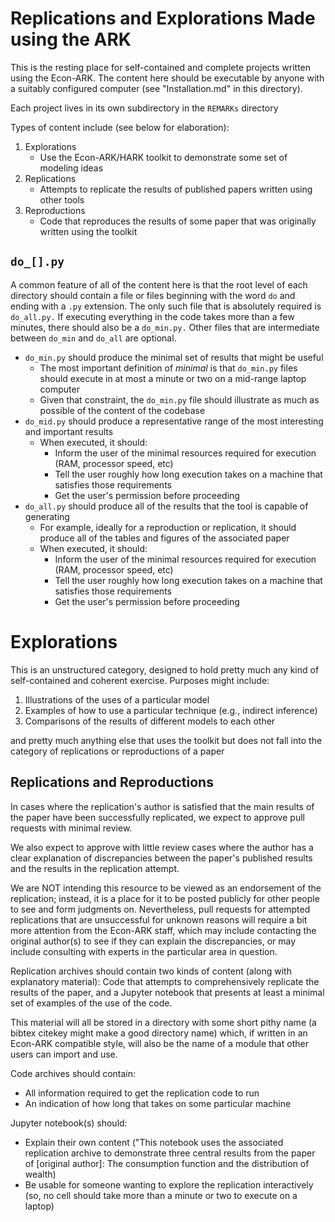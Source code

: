 # Replications and Explorations Made using the ARK

This is the resting place for self-contained and complete projects written using the Econ-ARK.
The content here should be executable by anyone with a suitably configured computer (see "Installation.md"
in this directory).

Each project lives in its own subdirectory in the `REMARKs` directory

Types of content include (see below for elaboration):

1. Explorations
   * Use the Econ-ARK/HARK toolkit to demonstrate some set of modeling ideas 
1. Replications
   * Attempts to replicate the results of published papers written using other tools
1. Reproductions
   * Code that reproduces the results of some paper that was originally written using the toolkit

## `do_[].py`

A common feature of all of the content here is that the root level of each directory should contain a file or files beginning with the word `do` and ending with a `.py` extension. The only such file that is absolutely required is `do_all.py.` If executing everything in the code takes more than a few minutes, there should also be a `do_min.py.` Other files that are intermediate between `do_min` and `do_all` are optional.

* `do_min.py` should produce the minimal set of results that might be useful
   * The most important definition of _minimal_ is that `do_min.py` files should execute in at most a minute or two on a mid-range laptop computer
   * Given that constraint, the `do_min.py` file should illustrate as much as possible of the content of the codebase
* `do_mid.py` should produce a representative range of the most interesting and important results
   * When executed, it should:
      * Inform the user of the minimal resources required for execution (RAM, processor speed, etc)
	  * Tell the user roughly how long execution takes on a machine that satisfies those requirements
	  * Get the user's permission before proceeding 
* `do_all.py` should produce all of the results that the tool is capable of generating
   * For example, ideally for a reproduction or replication, it should produce all of the tables and figures of the associated paper 
   * When executed, it should:
      * Inform the user of the minimal resources required for execution (RAM, processor speed, etc)
	  * Tell the user roughly how long execution takes on a machine that satisfies those requirements
	  * Get the user's permission before proceeding 

# Explorations

This is an unstructured category, designed to hold pretty much any kind of self-contained and coherent exercise. Purposes might include:

1. Illustrations of the uses of a particular model
1. Examples of how to use a particular technique (e.g., indirect inference)
1. Comparisons of the results of different models to each other 

and pretty much anything else that uses the toolkit but does not fall into the category of replications or reproductions of a paper

## Replications and Reproductions

<!--
The [ballpark](http://github.com/econ-ark/ballpark) is a place for the set of papers that we would be delighted to have replicated in the Econ-ARK. 

This REMARK repo is where we intend to store such replications (as well as the code for papers whose codebase was originally written using the Econ-ARK).
--> 

In cases where the replication's author is satisfied that the main results of the paper have been successfully replicated, we expect to approve pull requests with minimal review.

We also expect to approve with little review cases where the author has a clear explanation of discrepancies between the paper's published results and the results in the replication attempt. 

We are NOT intending this resource to be viewed as an endorsement of the replication; instead, it is a place for it to be posted publicly for other people to see and form judgments on. Nevertheless, pull requests for attempted replications that are unsuccessful for unknown reasons will require a bit more attention from the Econ-ARK staff, which may include contacting the original author(s) to see if they can explain the discrepancies, or may include consulting with experts in the particular area in question.

Replication archives should contain two kinds of content (along with explanatory material):
Code that attempts to comprehensively replicate the results of the paper, and a Jupyter notebook that presents at least a minimal set of examples of the use of the code.

This material will all be stored in a directory with some short pithy name (a bibtex citekey might make a good directory name) which, if written in an Econ-ARK compatible style, will also be the name of a module that other users can import and use.

Code archives should contain:
   * All information required to get the replication code to run
   * An indication of how long that takes on some particular machine
   
Jupyter notebook(s) should:
   * Explain their own content ("This notebook uses the associated replication archive to demonstrate three central results from the paper of [original author]: The consumption function and the distribution of wealth)
   * Be usable for someone wanting to explore the replication interactively (so, no cell should take more than a minute or two to execute on a laptop)
   

